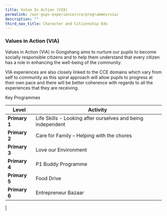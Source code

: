 ```yaml
---
title: Value In Action (VIA)
permalink: /our-gsps-experience/cce/programmes/via/
description: ""
third_nav_title: Character and Citizenship Edu
---
```

### **Values in Action (VIA)**
Values in Action (VIA) in Gongshang aims to nurture our pupils to become socially responsible citizens and to help them understand that every citizen has a role in enhancing the well-being of the community.

VIA experiences are also closely linked to the CCE domains which vary from self to community as this spiral approach will allow pupils to progress at their own pace and there will be better coherence with regards to all the experiences that they are receiving.

Key Programmes

| Level | Activity |
|---|---|
| **Primary 1** | Life Skills - Looking after ourselves and being independent |
| **Primary 2** | Care for Family – Helping with the chores |
| **Primary 3** | Love our Environment |
| **Primary 4** | P1 Buddy Programme |
| **Primary 5** | Food Drive |
| **Primary 6** | Entrepreneur Bazaar |
|
